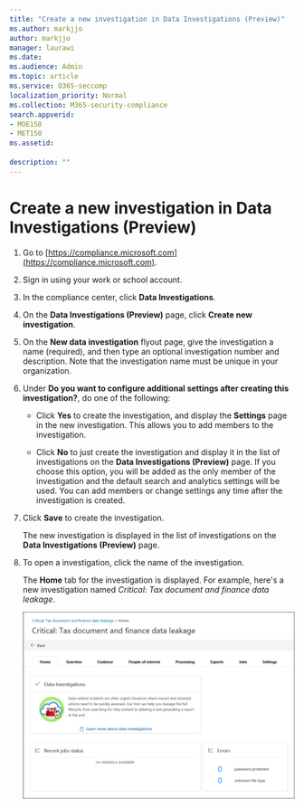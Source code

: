 ```yaml
---
title: "Create a new investigation in Data Investigations (Preview)"
ms.author: markjjo
author: markjjo
manager: laurawi
ms.date: 
ms.audience: Admin
ms.topic: article
ms.service: O365-seccomp
localization_priority: Normal
ms.collection: M365-security-compliance 
search.appverid: 
- MOE150
- MET150
ms.assetid: 

description: ""
---
```


# Create a new investigation in Data Investigations (Preview)

1. Go to [https://compliance.microsoft.com](https://compliance.microsoft.com).
    
2. Sign in using your work or school account.
    
3. In the compliance center, click **Data Investigations**.
 
4. On the **Data Investigations (Preview)** page, click **Create new investigation**.
    
5. On the **New data investigation** flyout page, give the investigation a name (required), and then type an optional investigation number and description. Note that the investigation name must be unique in your organization.

6. Under **Do you want to configure additional settings after creating this investigation?**, do one of the following:

    - Click **Yes** to create the investigation, and display the **Settings** page in the new investigation. This allows you to add members to the investigation.
    
    - Click **No** to just create the investigation and display it in the list of investigations on the **Data Investigations (Preview)** page. If you choose this option, you will be added as the only member of the investigation and the default search and analytics settings will be used. You can add members or change settings any time after the investigation is created.

7. Click **Save** to create the investigation.

    The new investigation is displayed in the list of investigations on the **Data Investigations (Preview)** page. 

8. To open a investigation, click the name of the investigation. 

    The **Home** tab for the investigation is displayed. For example, here's a new investigation named *Critical: Tax document and finance data leakage*.

    ![The Home tab for a new investigation in Data Investigations](../media/NewDataInvestigations.png)
